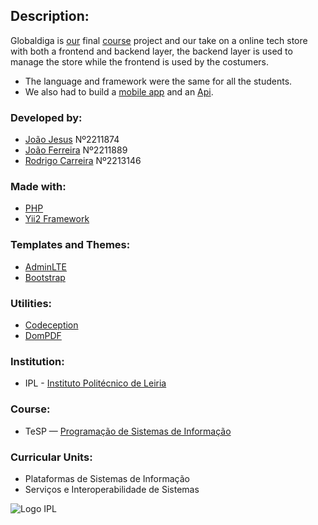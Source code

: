## Description:

Globaldiga is [our](#developed-by) final [course](#course) project and our take on a online tech store with both a frontend and backend layer, the backend layer is used to manage the store while the frontend is used by the costumers.

- The language and framework were the same for all the students.
- We also had to build a [mobile app](https://github.com/RFCarreira33/PSI_AMSI_22-23) and an [Api](https://github.com/RFCarreira33/PSI_PLSI_22-23/tree/development/projeto_final/backend/modules/api).

### Developed by:

- [João Jesus](https://github.com/JoaoJesus1337) Nº2211874
- [João Ferreira](https://github.com/JPTRON) Nº2211889
- [Rodrigo Carreira](https://github.com/RFCarreira33) Nº2213146

### Made with:

- [PHP](https://www.php.net/)
- [Yii2 Framework](https://www.yiiframework.com/)

### Templates and Themes:

- [AdminLTE](https://adminlte.io)
- [Bootstrap](https://getbootstrap.com)

### Utilities:

- [Codeception](https://codeception.com)
- [DomPDF](https://github.com/dompdf/dompdf)

### Institution:

- IPL - [Instituto Politécnico de Leiria](https://www.ipleiria.pt)

### Course:

- TeSP — [Programação de Sistemas de Informação](https://www.ipleiria.pt/curso/tesp-de-programacao-de-sistemas-de-informacao/)

### Curricular Units:

- Plataformas de Sistemas de Informação
- Serviços e Interoperabilidade de Sistemas

![Logo IPL](https://www.ipleiria.pt/wp-content/uploads/2022/04/estg_h.svg)
